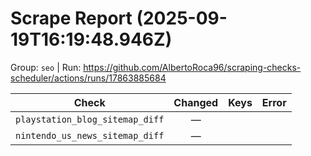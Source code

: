 # Scrape Report (2025-09-19T16:19:48.946Z)

Group: `seo`  |  Run: https://github.com/AlbertoRoca96/scraping-checks-scheduler/actions/runs/17863885684

| Check | Changed | Keys | Error |
|---|:---:|:--|:--|
| `playstation_blog_sitemap_diff` | — |  |  |
| `nintendo_us_news_sitemap_diff` | — |  |  |
